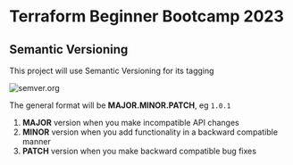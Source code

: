 # Terraform Beginner Bootcamp 2023
## Semantic Versioning 

This project will use Semantic Versioning for its tagging

![semver.org](https://semver.org/)

The general format will be **MAJOR.MINOR.PATCH**, eg `1.0.1`

1. **MAJOR** version when you make incompatible API changes
1. **MINOR** version when you add functionality in a backward compatible manner
1. **PATCH** version when you make backward compatible bug fixes


